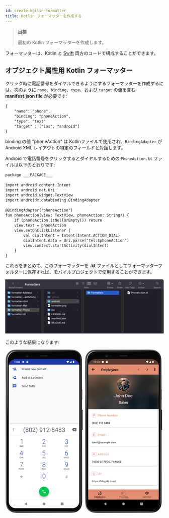 ```yaml
---
id: create-kotlin-formatter
title: Kotlin フォーマッターを作成する
---
```


> **目標**
> 
> 最初の Kotlin フォーマッターを作成します。

フォーマッターは、Kotlin と [Swift](create-swift-formatter.md) 両方のコードで構成することができます。

## オブジェクト属性用 Kotlin フォーマッター

クリック時に電話番号をダイヤルできるようにするフォーマッターを作成するには、次のように `name`、`binding`、`type`、および `target` の値を含む **manifest.json file** が必要です:

```4d
{
    "name": "phone",
    "binding": "phoneAction",
    "type": "text" 
    "target" : ["ios", "android"]
}

```

binding の値 "phoneAction" は Kotlinファイルで使用され、`BindingAdapter` が Android XML レイアウトの特定のフィールドと対話します。

Android で電話番号をクリックするとダイヤルするための `PhoneAction.kt` ファイルは以下のとおりです:

```4d
package ___PACKAGE___

import android.content.Intent
import android.net.Uri
import android.widget.TextView
import androidx.databinding.BindingAdapter

@BindingAdapter("phoneAction")
fun phoneAction(view: TextView, phoneAction: String?) {
    if (phoneAction.isNullOrEmpty()) return
    view.text = phoneAction
    view.setOnClickListener {
        val dialIntent = Intent(Intent.ACTION_DIAL)
        dialIntent.data = Uri.parse("tel:$phoneAction")
        view.context.startActivity(dialIntent)
    }
}
```
これらをまとめて、このフォーマッターを **.kt** ファイルとしてフォーマッターフォルダーに保存すれば、モバイルプロジェクトで使用することができます。

![アーキテクチャー](img/phoneAction_dir.png)

このような結果になります:

![最終結果](img/rendu-android.png)
